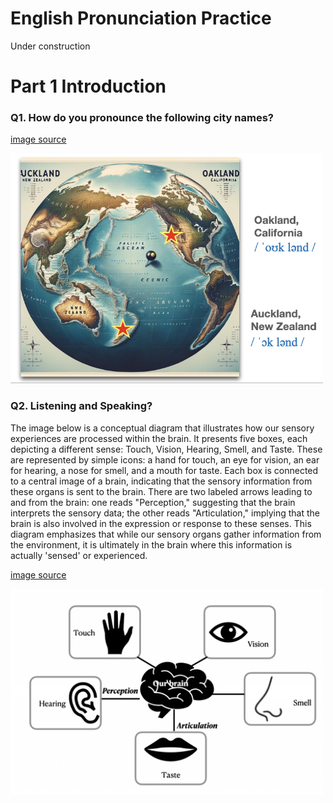 # English Pronunciation Practice

Under construction

# Part 1 Introduction

### Q1. How do you pronounce the following city names?

[image source](https://github.com/MK316/Engpro/blob/main/images/oakland.png)

<img src="https://github.com/MK316/Engpro/blob/main/images/oakland.png" width="500"/>

### Q2. Listening and Speaking?
The image below is a conceptual diagram that illustrates how our sensory experiences are processed within the brain. It presents five boxes, each depicting a different sense: Touch, Vision, Hearing, Smell, and Taste. These are represented by simple icons: a hand for touch, an eye for vision, an ear for hearing, a nose for smell, and a mouth for taste. Each box is connected to a central image of a brain, indicating that the sensory information from these organs is sent to the brain. There are two labeled arrows leading to and from the brain: one reads "Perception," suggesting that the brain interprets the sensory data; the other reads "Articulation," implying that the brain is also involved in the expression or response to these senses. This diagram emphasizes that while our sensory organs gather information from the environment, it is ultimately in the brain where this information is actually 'sensed' or experienced.

[image source](https://github.com/MK316/Engpro/blob/main/images/brain_sense.png)

<img src="https://github.com/MK316/Engpro/blob/main/images/brain_sense.png" width="500"/>

